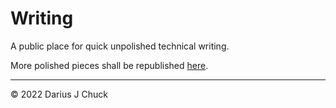 # Writing

A public place for quick unpolished technical writing.

More polished pieces shall be republished [here](https://xtao.org/blog.html).

***

© 2022 Darius J Chuck

